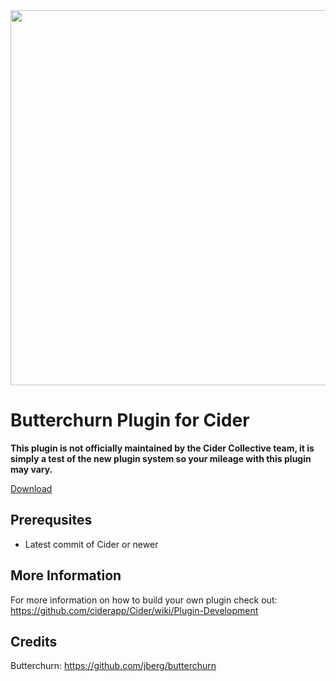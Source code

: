 <div align="center">
 <img src="https://i.imgur.com/U7WTfOG.png" style="width: 600px;"/> 
 </div>

# Butterchurn Plugin for Cider

**This plugin is not officially maintained by the Cider Collective team, it is simply a test of the new plugin system so your mileage with this plugin may vary.**

[Download](https://github.com/booploops/AME-Butterchurn/releases/download/apple-music-electron-plugin/AME-Butterchurn-main.zip)

## Prerequsites
* Latest commit of Cider or newer

## More Information
For more information on how to build your own plugin check out: https://github.com/ciderapp/Cider/wiki/Plugin-Development

## Credits
Butterchurn: https://github.com/jberg/butterchurn

